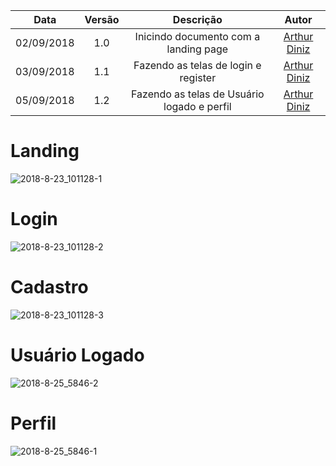 | Data       | Versão | Descrição            |         Autor             |
|:----------:|:------:|:--------------------:|:-------------------------:|
| 02/09/2018 | 1.0 | Inicindo documento com a landing page  | [Arthur Diniz](https://github.com/arthurbdiniz) |
| 03/09/2018 | 1.1 | Fazendo as telas de login e register  | [Arthur Diniz](https://github.com/arthurbdiniz) |
| 05/09/2018 | 1.2 | Fazendo as telas de Usuário logado e perfil  | [Arthur Diniz](https://github.com/arthurbdiniz) | 23/11/2018 | 1.3    | Revisando documento  | [Arthur Diniz](https://github.com/arthurbdiniz) |

# Landing
![2018-8-23_101128-1](https://user-images.githubusercontent.com/18387694/44559718-308be000-a722-11e8-83ac-b9d8a34645e4.jpg)

# Login
![2018-8-23_101128-2](https://user-images.githubusercontent.com/18387694/44559717-2f5ab300-a722-11e8-99bf-3cd9db030f34.jpg)

# Cadastro
![2018-8-23_101128-3](https://user-images.githubusercontent.com/18387694/44559716-2e298600-a722-11e8-9a7c-bbea09302bc1.jpg)

# Usuário Logado
![2018-8-25_5846-2](https://user-images.githubusercontent.com/18387694/44622199-6ea41380-a88a-11e8-8dbf-98111d08b7a9.jpg)

# Perfil
![2018-8-25_5846-1](https://user-images.githubusercontent.com/18387694/44622197-6e0b7d00-a88a-11e8-8e40-c713161711ee.jpg)
